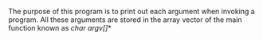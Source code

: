 The purpose of this program is to print out each argument when invoking a program. All these arguments are stored in the array
vector of the main function known as **char* argv[]**
